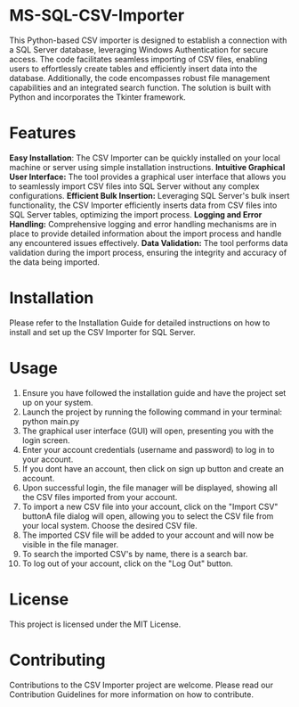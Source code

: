 # MS-SQL-CSV-Importer
This Python-based CSV importer is designed to establish a connection with a SQL Server database, leveraging Windows Authentication for secure access. The code facilitates seamless importing of CSV files, enabling users to effortlessly create tables and efficiently insert data into the database. Additionally, the code encompasses robust file management capabilities and an integrated search function. The solution is built with Python and incorporates the Tkinter framework.
# Features
**Easy Installation**: The CSV Importer can be quickly installed on your local machine or server using simple installation instructions.
**Intuitive Graphical User Interface:** The tool provides a graphical user interface that allows you to seamlessly import CSV files into SQL Server without any complex configurations.
**Efficient Bulk Insertion:** Leveraging SQL Server's bulk insert functionality, the CSV Importer efficiently inserts data from CSV files into SQL Server tables, optimizing the import process.
**Logging and Error Handling:** Comprehensive logging and error handling mechanisms are in place to provide detailed information about the import process and handle any encountered issues effectively.
**Data Validation:** The tool performs data validation during the import process, ensuring the integrity and accuracy of the data being imported.
# Installation
Please refer to the Installation Guide for detailed instructions on how to install and set up the CSV Importer for SQL Server.
# Usage
1) Ensure you have followed the installation guide and have the project set up on your system.
2) Launch the project by running the following command in your terminal:
   python main.py
3) The graphical user interface (GUI) will open, presenting you with the login screen.
4) Enter your account credentials (username and password) to log in to your account.
5) If you dont have an account, then click on sign up button and create an account.
6) Upon successful login, the file manager will be displayed, showing all the CSV files imported from your account.
7) To import a new CSV file into your account, click on the "Import CSV" buttonA file dialog will open, allowing you to select the CSV file from your local system. Choose the desired CSV file.
8) The imported CSV file will be added to your account and will now be visible in the file manager.
9) To search the imported CSV's by name, there is a search bar.
10) To log out of your account, click on the "Log Out" button.
# License
This project is licensed under the MIT License.
# Contributing
Contributions to the CSV Importer project are welcome. Please read our Contribution Guidelines for more information on how to contribute.
